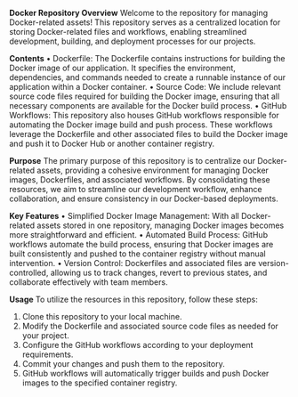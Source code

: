**Docker Repository Overview**
Welcome to the repository for managing Docker-related assets! This repository serves as a centralized location for storing Docker-related files and workflows, enabling streamlined development, building, and deployment processes for our projects.

**Contents**
•	Dockerfile: The Dockerfile contains instructions for building the Docker image of our application. It specifies the environment, dependencies, and commands needed to create a runnable instance of our application within a Docker container.
•	Source Code: We include relevant source code files required for building the Docker image, ensuring that all necessary components are available for the Docker build process.
•	GitHub Workflows: This repository also houses GitHub workflows responsible for automating the Docker image build and push process. These workflows leverage the Dockerfile and other associated files to build the Docker image and push it to Docker Hub or another container registry.

**Purpose**
The primary purpose of this repository is to centralize our Docker-related assets, providing a cohesive environment for managing Docker images, Dockerfiles, and associated workflows. By consolidating these resources, we aim to streamline our development workflow, enhance collaboration, and ensure consistency in our Docker-based deployments.

**Key Features**
•	Simplified Docker Image Management: With all Docker-related assets stored in one repository, managing Docker images becomes more straightforward and efficient.
•	Automated Build Process: GitHub workflows automate the build process, ensuring that Docker images are built consistently and pushed to the container registry without manual intervention.
•	Version Control: Dockerfiles and associated files are version-controlled, allowing us to track changes, revert to previous states, and collaborate effectively with team members.

**Usage**
To utilize the resources in this repository, follow these steps:
1.	Clone this repository to your local machine.
2.	Modify the Dockerfile and associated source code files as needed for your project.
3.	Configure the GitHub workflows according to your deployment requirements.
4.	Commit your changes and push them to the repository.
5.	GitHub workflows will automatically trigger builds and push Docker images to the specified container registry.
